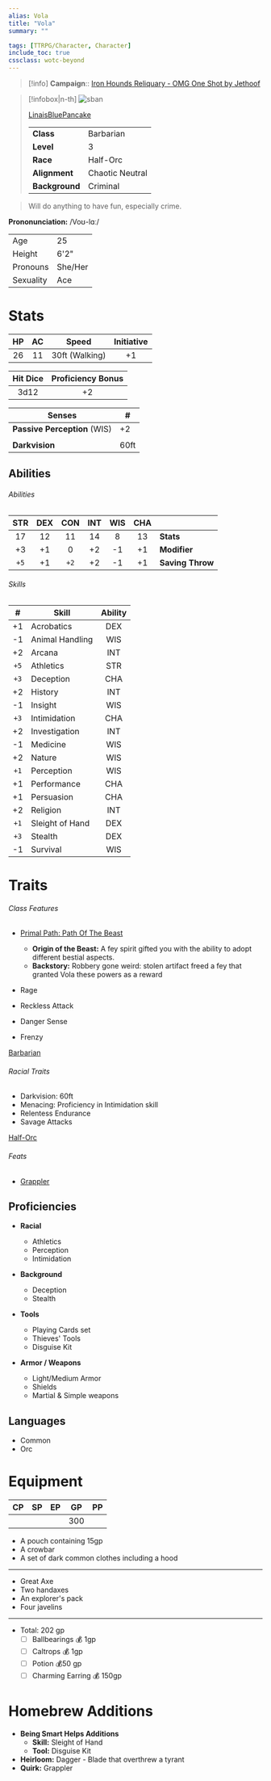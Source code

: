 ```yaml
---
alias: Vola
title: "Vola"
summary: ""

tags: [TTRPG/Character, Character]
include_toc: true
cssclass: wotc-beyond
---
```

> [!info]
> **Campaign**:: [Iron Hounds Reliquary - OMG One Shot by Jethoof](https://jethoof.github.io/ttrpg/notes/OMG-One-Shot-Campaign-Selection-and-Outline/)

> [!infobox|n-th]
> ![sban](https://64.media.tumblr.com/4a4e3ceaea086a158d03116cb312870d/tumblr_pyiyz9EXUr1u8bv9eo1_1280.jpg)
> 
> [LinaisBluePancake](https://linaisbluepancake.tumblr.com/post/187995374842/dnd-characters-bust-commissions-i-never-posted-but/amp)
>
> |  |  |
> | --- | --- |
> | **Class** | Barbarian |
> | **Level** | 3 |
> | **Race** | Half-Orc |
> | **Alignment** | Chaotic Neutral |
> | **Background** | Criminal |

> Will do anything to have fun, especially crime.

**Prononunciation:** /Voʊ-lɑː/

|  |  |
| --- | --- |
| Age | 25 |
| Height | 6'2" |
| Pronouns | She/Her |
| Sexuality | Ace |

# Stats

| HP | AC | Speed | Initiative |
|:---:|:---:|:---:|:---:|
| 26 | 11 | 30ft (Walking) | +1 |

| Hit Dice | Proficiency Bonus |
|:---:|:---:|
| 3d12 | +2 |

| Senses | \# |
| --- | --- |
| **Passive Perception** (WIS) | +2 |
|  |  |
| **Darkvision** | 60ft |

## Abilities

###### Abilities
| STR | DEX | CON | INT | WIS | CHA |  |
|:---:|:---:|:---:|:---:|:---:|:---:| --- |
| 17 | 12 | 11 | 14 | 8 | 13 | **Stats** |
| +3 | +1 | 0 | +2 | -1 | +1 | **Modifier** |
| `+5` | +1 | `+2` | +2 | -1 | +1 | **Saving Throw** |

###### Skills
| \# | Skill | Ability |
|:---:| --- |:---:|
| +1 | Acrobatics | DEX |
| -1 | Animal Handling | WIS |
| +2 | Arcana | INT |
| `+5` | Athletics | STR |
| `+3` | Deception | CHA |
| +2 | History | INT |
| -1 | Insight | WIS |
| `+3` | Intimidation | CHA |
| +2 | Investigation | INT |
| -1 | Medicine | WIS |
| +2 | Nature | WIS |
| `+1` | Perception | WIS |
| +1 | Performance | CHA |
| +1 | Persuasion | CHA |
| +2 | Religion | INT |
| `+1` | Sleight of Hand | DEX |
| `+3` | Stealth | DEX |
| -1 | Survival | WIS |

# Traits

###### Class Features
- [Primal Path: Path Of The Beast](http://dnd5e.wikidot.com/barbarian:beast)
	- **Origin of the Beast:** A fey spirit gifted you with the ability to adopt different bestial aspects.
	- **Backstory:** Robbery gone weird: stolen artifact freed a fey that granted Vola these powers as a reward

- Rage
- Reckless Attack
- Danger Sense
- Frenzy

[Barbarian](http://dnd5e.wikidot.com/barbarian)

###### Racial Traits
- Darkvision: 60ft
- Menacing: Proficiency in Intimidation skill
- Relentess Endurance
- Savage Attacks

[Half-Orc](http://dnd5e.wikidot.com/half-orc)

###### Feats
- [Grappler](http://dnd5e.wikidot.com/feat:grappler)

## Proficiencies
- **Racial**
	- Athletics
	- Perception
	- Intimidation

- **Background**
	- Deception
	- Stealth

- **Tools**
	- Playing Cards set
	- Thieves' Tools
	- Disguise Kit

- **Armor / Weapons**
	- Light/Medium Armor
	- Shields
	- Martial & Simple weapons

## Languages
- Common
- Orc

# Equipment
| CP | SP | EP | GP | PP |
|:---:|:---:|:---:|:---:|:---:|
|  |  |  | 300 |  |

- A pouch containing 15gp
- A crowbar
- A set of dark common clothes including a hood

---
- Great Axe
- Two handaxes
- An explorer's pack
- Four javelins

---
- Total: 202 gp
	- [ ] Ballbearings 💰 1gp
	- [ ] Caltrops 💰 1gp
	- [ ] Potion 💰50 gp
	- [ ] Charming Earring 💰 150gp

# Homebrew Additions

- **Being Smart Helps Additions**
	- **Skill:** Sleight of Hand
	- **Tool:** Disguise Kit
- **Heirloom:** Dagger - Blade that overthrew a tyrant
- **Quirk:** Grappler
